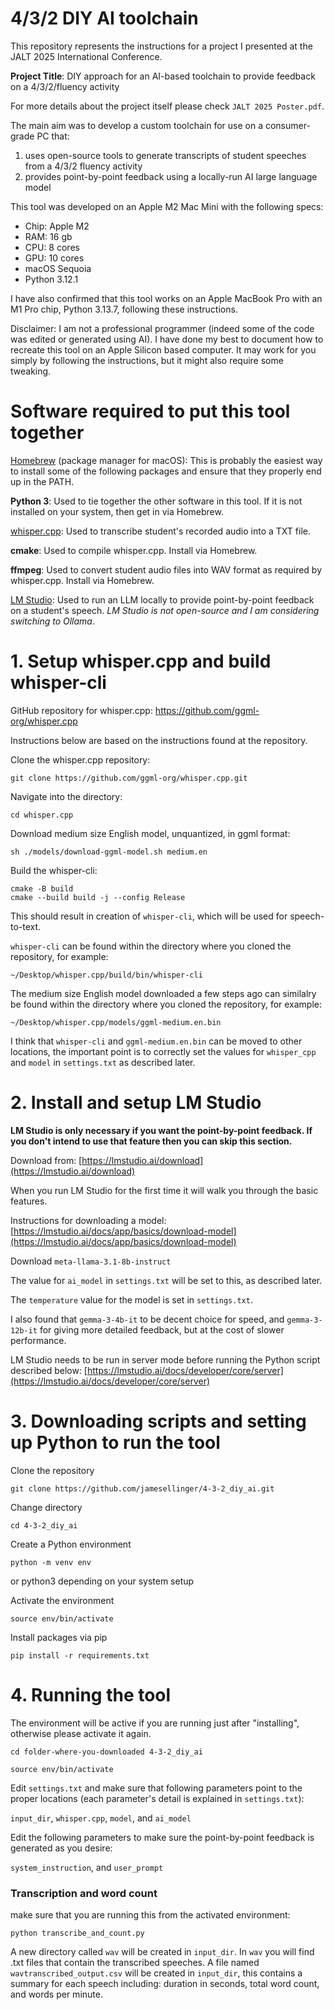 # 4/3/2 DIY AI toolchain

This repository represents the instructions for a project I presented at the JALT 2025 International Conference.

**Project Title**: DIY approach for an AI-based toolchain to provide feedback on a 4/3/2/fluency activity

For more details about the project itself please check ```JALT 2025 Poster.pdf```.

The main aim was to develop a custom toolchain for use on a consumer-grade PC that:

1. uses open-source tools to generate transcripts of student speeches from a 4/3/2 fluency activity
2. provides point-by-point feedback using a locally-run AI large language model

This tool was developed on an Apple M2 Mac Mini with the following specs:

- Chip: Apple M2
- RAM: 16 gb
- CPU: 8 cores
- GPU: 10 cores
- macOS Sequoia
- Python 3.12.1

I have also confirmed that this tool works on an Apple MacBook Pro with an M1 Pro chip, Python 3.13.7, following these instructions.

Disclaimer: I am not a professional programmer (indeed some of the code was edited or generated using AI). I have done my best to document how to recreate this tool on an Apple Silicon based computer. It may work for you simply by following the instructions, but it might also require some tweaking.

# Software required to put this tool together

[Homebrew](https://brew.sh) (package manager for macOS): This is probably the easiest way to install some of the following packages and ensure that they properly end up in the PATH.

**Python 3**: Used to tie together the other software in this tool. If it is not installed on your system, then get in via Homebrew.

[whisper.cpp](https://github.com/ggml-org/whisper.cpp): Used to transcribe student's recorded audio into a TXT file.

**cmake**: Used to compile whisper.cpp. Install via Homebrew.

**ffmpeg**: Used to convert student audio files into WAV format as required by whisper.cpp. Install via Homebrew.

[LM Studio](https://lmstudio.ai): Used to run an LLM locally to provide point-by-point feedback on a student's speech. *LM Studio is not open-source and I am considering switching to Ollama*.

# 1. Setup whisper.cpp and build whisper-cli

GitHub repository for whisper.cpp: https://github.com/ggml-org/whisper.cpp

Instructions below are based on the instructions found at the repository. 

Clone the whisper.cpp repository:

```
git clone https://github.com/ggml-org/whisper.cpp.git
```

Navigate into the directory:

```
cd whisper.cpp
```

Download medium size English model, unquantized, in ggml format:

```
sh ./models/download-ggml-model.sh medium.en
```

Build the whisper-cli:

```
cmake -B build
cmake --build build -j --config Release
```

This should result in creation of ```whisper-cli```, which will be used for speech-to-text.

```whisper-cli``` can be found within the directory where you cloned the repository, for example:

```
~/Desktop/whisper.cpp/build/bin/whisper-cli
```

The medium size English model downloaded a few steps ago can similalry be found within the directory where you cloned the repository, for example:

```
~/Desktop/whisper.cpp/models/ggml-medium.en.bin
```

I think that ```whisper-cli``` and ```ggml-medium.en.bin``` can be moved to other locations, the important point is to correctly set the values for ```whisper_cpp``` and ```model``` in ```settings.txt``` as described later.

# 2. Install and setup LM Studio

**LM Studio is only necessary if you want the point-by-point feedback. If you don't intend to use that feature then you can skip this section.**

Download from: [https://lmstudio.ai/download](https://lmstudio.ai/download)

When you run LM Studio for the first time it will walk you through the basic features.

Instructions for downloading a model: [https://lmstudio.ai/docs/app/basics/download-model](https://lmstudio.ai/docs/app/basics/download-model)

Download ```meta-llama-3.1-8b-instruct```

The value for ```ai_model``` in ```settings.txt``` will be set to this, as described later.

The ```temperature``` value for the model is set in ```settings.txt```.

I also found that ```gemma-3-4b-it``` to be decent choice for speed, and ```gemma-3-12b-it``` for giving more detailed feedback, but at the cost of slower performance.

LM Studio needs to be run in server mode before running the Python script described below: [https://lmstudio.ai/docs/developer/core/server](https://lmstudio.ai/docs/developer/core/server)

# 3. Downloading scripts and setting up Python to run the tool

Clone the repository

```
git clone https://github.com/jamesellinger/4-3-2_diy_ai.git
```

Change directory

```
cd 4-3-2_diy_ai
```
Create a Python environment

```
python -m venv env
```

or python3 depending on your system setup

Activate the environment

```
source env/bin/activate
```

Install packages via pip
```
pip install -r requirements.txt
```

# 4. Running the tool

The environment will be active if you are running just after "installing", otherwise please activate it again.

```
cd folder-where-you-downloaded 4-3-2_diy_ai
```

```
source env/bin/activate
```

Edit ```settings.txt``` and make sure that following parameters point to the proper locations (each parameter's detail is explained in ```settings.txt```):

```input_dir```, ```whisper.cpp```, ```model```, and ```ai_model```

Edit the following parameters to make sure the point-by-point feedback is generated as you desire:

```system_instruction```, and ```user_prompt```

### Transcription and word count

make sure that you are running this from the activated environment:

```
python transcribe_and_count.py
```

A new directory called ```wav``` will be created in ```input_dir```. In ```wav``` you will find .txt files that contain the transcribed speeches. A file named ```wavtranscribed_output.csv``` will be created in ```input_dir```, this contains a summary for each speech including: duration in seconds, total word count, and words per minute. 
